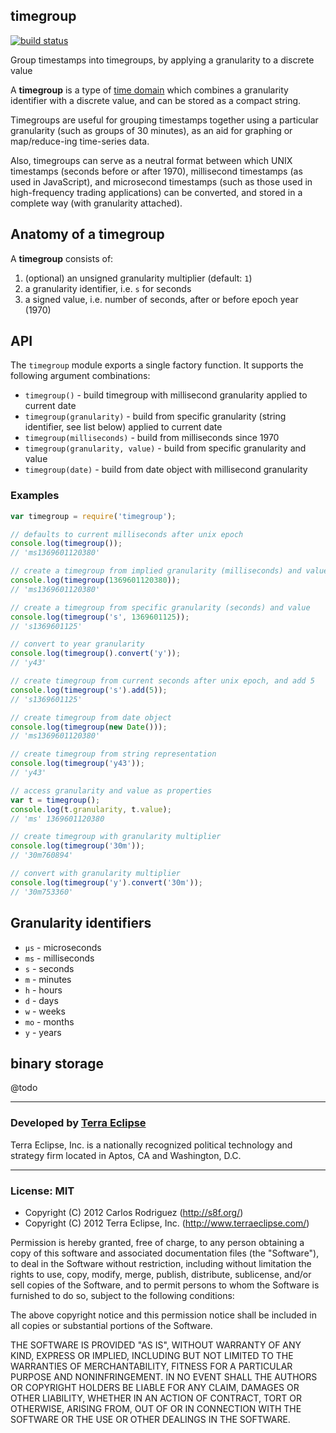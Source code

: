 ## timegroup

[![build status](https://secure.travis-ci.org/carlos8f/node-timegroup.png)](http://travis-ci.org/carlos8f/node-timegroup)

Group timestamps into timegroups, by applying a granularity to a discrete value

A **timegroup** is a type of
[time domain](http://www.cs.arizona.edu/~rts/pubs/LNCS1399p406.pdf)
which combines a granularity identifier with a discrete value, and can
be stored as a compact string.

Timegroups are useful for grouping timestamps together using a particular
granularity (such as groups of 30 minutes), as an aid for graphing or
map/reduce-ing time-series data.

Also, timegroups can serve as a neutral format between which UNIX timestamps
(seconds before or after 1970), millisecond timestamps (as used in JavaScript),
and microsecond timestamps (such as those used in high-frequency trading
applications) can be converted, and stored in a complete way (with granularity
attached).

## Anatomy of a timegroup

A **timegroup** consists of:

1. (optional) an unsigned granularity multiplier (default: `1`)
2. a granularity identifier, i.e. `s` for seconds
3. a signed value, i.e. number of seconds, after or before epoch year (1970)

## API

The `timegroup` module exports a single factory function. It supports the
following argument combinations:

- `timegroup()` - build timegroup with millisecond granularity applied to current date
- `timegroup(granularity)` - build from specific granularity (string identifier, see list below) applied to current date
- `timegroup(milliseconds)` - build from milliseconds since 1970
- `timegroup(granularity, value)` - build from specific granularity and value
- `timegroup(date)` - build from date object with millisecond granularity

### Examples

```js
var timegroup = require('timegroup');

// defaults to current milliseconds after unix epoch
console.log(timegroup());
// 'ms1369601120380'

// create a timegroup from implied granularity (milliseconds) and value
console.log(timegroup(1369601120380));
// 'ms1369601120380'

// create a timegroup from specific granularity (seconds) and value
console.log(timegroup('s', 1369601125));
// 's1369601125'

// convert to year granularity
console.log(timegroup().convert('y'));
// 'y43'

// create timegroup from current seconds after unix epoch, and add 5
console.log(timegroup('s').add(5));
// 's1369601125'

// create timegroup from date object
console.log(timegroup(new Date()));
// 'ms1369601120380'

// create timegroup from string representation
console.log(timegroup('y43'));
// 'y43'

// access granularity and value as properties
var t = timegroup();
console.log(t.granularity, t.value);
// 'ms' 1369601120380

// create timegroup with granularity multiplier
console.log(timegroup('30m'));
// '30m760894'

// convert with granularity multiplier
console.log(timegroup('y').convert('30m'));
// '30m753360'

```

## Granularity identifiers

- `µs` - microseconds
- `ms` - milliseconds
- `s` - seconds
- `m` - minutes
- `h` - hours
- `d` - days
- `w` - weeks
- `mo` - months
- `y` - years

## binary storage

@todo

- - -

### Developed by [Terra Eclipse](http://www.terraeclipse.com)
Terra Eclipse, Inc. is a nationally recognized political technology and
strategy firm located in Aptos, CA and Washington, D.C.

- - -

### License: MIT

- Copyright (C) 2012 Carlos Rodriguez (http://s8f.org/)
- Copyright (C) 2012 Terra Eclipse, Inc. (http://www.terraeclipse.com/)

Permission is hereby granted, free of charge, to any person obtaining a copy
of this software and associated documentation files (the &quot;Software&quot;), to deal
in the Software without restriction, including without limitation the rights
to use, copy, modify, merge, publish, distribute, sublicense, and/or sell
copies of the Software, and to permit persons to whom the Software is furnished
to do so, subject to the following conditions:

The above copyright notice and this permission notice shall be included in
all copies or substantial portions of the Software.

THE SOFTWARE IS PROVIDED &quot;AS IS&quot;, WITHOUT WARRANTY OF ANY KIND, EXPRESS OR
IMPLIED, INCLUDING BUT NOT LIMITED TO THE WARRANTIES OF MERCHANTABILITY,
FITNESS FOR A PARTICULAR PURPOSE AND NONINFRINGEMENT. IN NO EVENT SHALL THE
AUTHORS OR COPYRIGHT HOLDERS BE LIABLE FOR ANY CLAIM, DAMAGES OR OTHER
LIABILITY, WHETHER IN AN ACTION OF CONTRACT, TORT OR OTHERWISE, ARISING FROM,
OUT OF OR IN CONNECTION WITH THE SOFTWARE OR THE USE OR OTHER DEALINGS IN THE
SOFTWARE.
